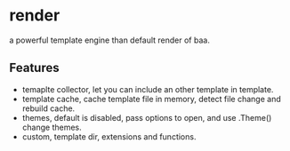 # render
a powerful template engine than default render of baa.

## Features

- temaplte collector, let you can include an other template in template.
- template cache, cache template file in memory, detect file change and rebuild cache.
- themes, default is disabled, pass options to open, and use .Theme() change themes.
- custom, template dir, extensions and functions.
